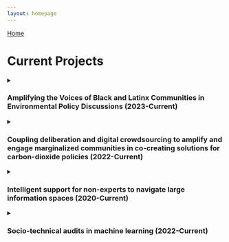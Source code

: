 ```yaml
---
layout: homepage
---
```


[Home](https://coreybjackson.com)


# Current Projects

<details>

<summary><h3>Amplifying the Voices of Black and Latinx Communities in Environmental Policy Discussions (2023-Current)</h3></summary>

<img src="https://raw.githubusercontent.com/cjacks04/cjacks04.github.io/main/assets/img/katie-rodriguez-unsplash.jpg#left"
     alt="Protest in front of building"
     style="float: left; margin-right: 10px;"
     width="100" 
     height="150"
     />

<p>This project aims to develop innovative digital tools and practices to boost civic engagement in underrepresented communities, specifically in the context of community deliberation and advocacy in policymaking, with a focus on environmental issues. It seeks to answer questions about the current capabilities, data needs, and trust-building in this area. The project leverages diverse expertise in human-centered design, science communication, data science, and environmental policymaking to tackle these challenges.

<b>PIs:</b> Corey Jackson and Kaiping Chen <br />
<b>Funding:<b> UW-Madison OVCRGE: ISEI </p> 
</details>

<details>
 <summary><h3><b>Coupling deliberation and digital crowdsourcing to amplify and engage marginalized communities in co-creating solutions for carbon-dioxide policies (2022-Current)</b></h3></summary>

 <img src="https://raw.githubusercontent.com/cjacks04/cjacks04.github.io/main/assets/img/hexagon-3392236_640.jpg#left"
     alt="Digital connections"
     style="float: left; margin-right: 10px;"
     width="250" 
     height="150"
     />

 <p>This project focuses on the unequal and unaddressed impact of climate change on communities of color, emphasizing the need for climate justice. It highlights the underrepresentation of these communities in social and digital discussions due to communication barriers. Using carbon-dioxide policy as a case study, the project aims to answer the research question: "How can deliberation and digital crowdsourcing designs be used to engage and amplify the voices of communities of color in carbon-dioxide policymaking?" 

 <b>PIs:</b> Kaiping Chen and Corey Jackson <br />
 <b>Funding:<b> Chan Zuckerberg Initiative Foundation </p>
</details>

<details>
 <summary><h3>Intelligent support for non-experts to navigate large information spaces (2020-Current)</h3></summary>

<img src="https://raw.githubusercontent.com/cjacks04/cjacks04.github.io/main/assets/img/mockup.png#left"
     alt="The Zooniverse homepage"
     style="float: left; margin-right: 10px;"
     width="250" 
     height="150"
     />

<p>This project addresses the challenge of identifying causal connections in large datasets resulting from the increased use of automated data collection instruments. While data correlation can be observed, determining causality remains a complex issue. Human experts, while helpful, have limitations in handling vast amounts of data. The project proposes to involve non-expert volunteers in analyzing scientific data by developing a human-centered computing system. The hypothesis is that by providing background knowledge and improved machine processing of data, even novices can contribute to identifying meaningful and potentially causal connections, thus enhancing the value of citizen science in data analysis.

<b>PIs:</b> Carsten Østerlund (Syracuse University), Kevin Crowston (Syracuse University), Aggelos Katsaggelos (Northwestern University), Vicky Kalogera (Northwestern University), Marissa Walker (Christopher Newport University), and Corey Jackson<br />
 <b>Funding:</b> U.S. National Science Foundation </p>

{% include_relative _includes/publications_int.md %}
</details>

<details>
<summary><h3>Socio-technical audits in machine learning (2022-Current)</h3></summary>

<img src="https://raw.githubusercontent.com/cjacks04/cjacks04.github.io/main/assets/img/machine-learning.png#left"
     alt="Digital connections"
     style="float: left; margin-right: 10px;"
     width="200" 
     height="150"
     />

<p>This research aims to mitigate algorithmic bias in machine learning through a socio-technical framework applied to algorithmic audits. The project aims to cultivate collaboration between machine learning developers and the broader public, with the objective of minimizing adverse outcomes for all demographic groups arising from the application of machine learning in various decision-making contexts. The project undertakes the task of redefining fairness, acknowledging its inherent contextuality and adaptability, while actively integrating public opinions and attitudes into the process of algorithmic audits. This project positions fairness as a multifaceted phenomenon with social, historical, contextual, and geographical dimensions.
     <b>PIs:</b> Corey Jackson<br />
     <b>Funding:</b> NA </p>

{% include_relative _includes/publications_soc.md %}

</details>




